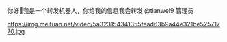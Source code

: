 你好👋我是一个转发机器人，你给我的信息我会转发   @tianwei9   管理员


https://img.meituan.net/video/5a323154341355fead63b9a44e321be52571770.jpg
